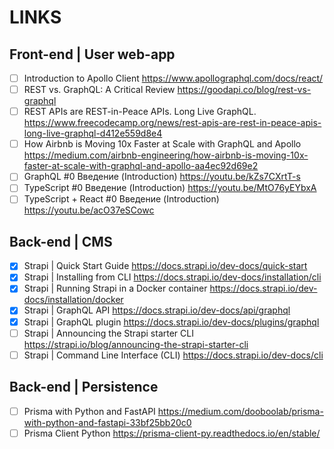 # LINKS

## Front-end | User web-app

- [ ] Introduction to Apollo Client https://www.apollographql.com/docs/react/
- [ ] REST vs. GraphQL: A Critical Review https://goodapi.co/blog/rest-vs-graphql
- [ ] REST APIs are REST-in-Peace APIs. Long Live GraphQL. https://www.freecodecamp.org/news/rest-apis-are-rest-in-peace-apis-long-live-graphql-d412e559d8e4
- [ ] How Airbnb is Moving 10x Faster at Scale with GraphQL and Apollo https://medium.com/airbnb-engineering/how-airbnb-is-moving-10x-faster-at-scale-with-graphql-and-apollo-aa4ec92d69e2
- [ ] GraphQL #0 Введение (Introduction) https://youtu.be/kZs7CXrtT-s
- [ ] TypeScript #0 Введение (Introduction) https://youtu.be/MtO76yEYbxA
- [ ] TypeScript + React #0 Введение (Introduction) https://youtu.be/acO37eSCowc

## Back-end | CMS

- [x] Strapi | Quick Start Guide https://docs.strapi.io/dev-docs/quick-start
- [x] Strapi | Installing from CLI https://docs.strapi.io/dev-docs/installation/cli
- [x] Strapi | Running Strapi in a Docker container https://docs.strapi.io/dev-docs/installation/docker
- [x] Strapi | GraphQL API https://docs.strapi.io/dev-docs/api/graphql
- [x] Strapi | GraphQL plugin https://docs.strapi.io/dev-docs/plugins/graphql
- [ ] Strapi | Announcing the Strapi starter CLI https://strapi.io/blog/announcing-the-strapi-starter-cli
- [ ] Strapi | Command Line Interface (CLI) https://docs.strapi.io/dev-docs/cli

## Back-end | Persistence

- [ ] Prisma with Python and FastAPI https://medium.com/dooboolab/prisma-with-python-and-fastapi-33bf25bb20c0
- [ ] Prisma Client Python https://prisma-client-py.readthedocs.io/en/stable/
